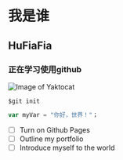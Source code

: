 # 我是谁
## HuFiaFia
### 正在学习使用github
![Image of Yaktocat](https://octodex.github.com/images/yaktocat.png)
```
$git init
```
``` javascript
var myVar = "你好，世界！"；
```
- [ ] Turn on Github Pages
- [ ] Outline my portfolio
- [ ] Introduce myself to the world
